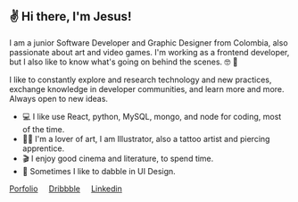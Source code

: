 ## :v: Hi there, I'm Jesus!

I am a junior Software Developer and Graphic Designer from Colombia, also passionate about art and video games. I'm working as a frontend developer, but I also like to know what's going on behind the scenes. :nerd_face:	 :rocket:

I like to constantly explore and research technology and new practices, exchange knowledge in developer communities, and learn more and more. Always open to new ideas.

- :computer: I like use React, python, MySQL, mongo, and node for coding, most of the time.
- :man_artist: I'm a lover of art, I am Illustrator, also a tattoo artist and piercing apprentice.
- :clapper: I enjoy good cinema and literature, to spend time.
- :art: Sometimes I like to dabble in UI Design.

[Porfolio](https://jesusdsg.github.io/)  &nbsp; &nbsp;  [Dribbble](https://dribbble.com/jesusdsg) &nbsp; &nbsp; [Linkedin](https://www.linkedin.com/in/jesus-salcedo-8a8108104/)
<!--
**jesusdsg/jesusdsg** is a ✨ _special_ ✨ repository because its `README.md` (this file) appears on your GitHub profile.

Here are some ideas to get you started:

- 🔭 I’m currently working on ...
- 🌱 I’m currently learning ...
- 👯 I’m looking to collaborate on ...
- 🤔 I’m looking for help with ...
- 💬 Ask me about ...
- 📫 How to reach me: ...
- 😄 Pronouns: ...
- ⚡ Fun fact: ...
-->
